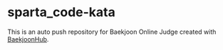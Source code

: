 # sparta_code-kata
This is an auto push repository for Baekjoon Online Judge created with [BaekjoonHub](https://github.com/BaekjoonHub/BaekjoonHub).
